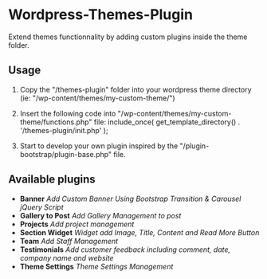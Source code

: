 Wordpress-Themes-Plugin
=======================

Extend themes functionnality by adding custom plugins inside the theme folder.

Usage
-----
1. Copy the "/themes-plugin" folder into your wordpress theme directory (ie: "/wp-content/themes/my-custom-theme/")

2. Insert the following code into "/wp-content/themes/my-custom-theme/functions.php" file:
	include_once( get_template_directory() . '/themes-plugin/init.php' );
	
3. Start to develop your own plugin inspired by the "/plugin-bootstrap/plugin-base.php" file.

Available plugins
-----------------
+ **Banner** _Add Custom Banner Using Bootstrap Transition & Carousel jQuery Script_
+ **Gallery to Post** _Add Gallery Management to post_
+ **Projects** _Add project management_
+ **Section Widget** _Widget add Image, Title, Content and Read More Button_
+ **Team** _Add Staff Management_
+ **Testimonials** _Add customer feedback including comment, date, company name and website_
+ **Theme Settings** _Theme Settings Management_
